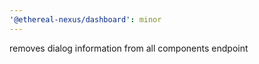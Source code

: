 ```yaml
---
'@ethereal-nexus/dashboard': minor
---
```


removes dialog information from all components endpoint
